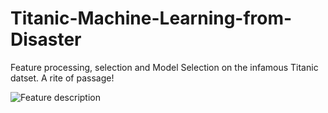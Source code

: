 # Titanic-Machine-Learning-from-Disaster

Feature processing, selection and Model Selection on the infamous Titanic datset. A rite of passage! 

![Feature description](https://i.ibb.co/pRXqy8p/image.png)
